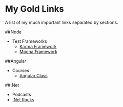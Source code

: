 # My Gold Links

A list of my much important links separated by sections.


##Node

- Test Frameworks
  - <a href="http://karma-runner.github.io/0.12/index.html" target="_blank">Karma Framework</a>
  - <a href="https://mochajs.org/" target="_blank">Mocha Framework</a>


##Angular

- Courses
  - <a href="http://courses.angularclass.com/" target="_blank">Angular Class</a>
  

##.Net

- Podcasts
 - <a href="https://www.dotnetrocks.com/" target="_blank">.Net Rocks</a>


